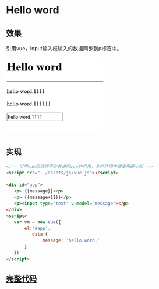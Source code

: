  # Hello word

 ## 效果

引用vue，input输入框输入的数据同步到p标签中。

![](./assets/2018-08-04-14-55-33.png)
 
 ## 实现
 ```html
<!-- 引用vue后续将不会在说明vue的引用，生产环境中请使用最小版 -->
<script src="../assets/js/vue.js"></script>

<div id="app">
    <p> {{message}}</p>
    <p> {{message+11}}</p>      
    <p><input type="text" v-model="message"></p>
</div>
<script>
    var vm = new Vue({
        el:'#app',
           data:{
               message: 'hello word.'
        }
    })    
</script>
 ```
 
 ## [完整代码](helloWord.html)
